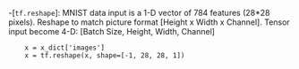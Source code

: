 -[`tf.reshape`]: MNIST data input is a 1-D vector of 784 features (28*28 pixels). Reshape to match picture format [Height x Width x Channel]. Tensor input become 4-D: [Batch Size, Height, Width, Channel]
```
    x = x_dict['images']
    x = tf.reshape(x, shape=[-1, 28, 28, 1])
```
